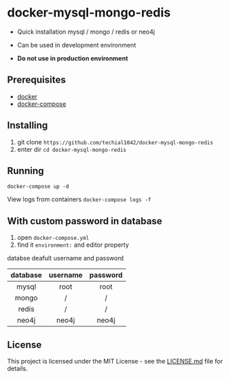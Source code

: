 # docker-mysql-mongo-redis



* Quick installation mysql / mongo / redis or neo4j

* Can be used in development environment

* **Do not use in production environment**

## Prerequisites

* [docker](https://docs.docker.com/install/)
* [docker-compose](https://docs.docker.com/compose/install/)



## Installing

1. git clone `https://github.com/techial1042/docker-mysql-mongo-redis`
2. enter dir `cd docker-mysql-mongo-redis`



## Running

```shell
docker-compose up -d
```

View logs from containers `docker-compose logs -f`



## With custom password in database

1. open `docker-compose.yml`
2. find it `environment:` and editor property


databse deafult username and password

| database | username | password |
| :------: | :------: | :------: |
|  mysql   |   root   |   root   |
|  mongo   |    /     |    /     |
|  redis   |    /     |    /     |
|  neo4j   |  neo4j   |  neo4j   |


## License

This project is licensed under the MIT License - see the [LICENSE.md](https://github.com/techial1042/docker-mysql-mongo-redis/blob/master/LICENSE) file for details.



